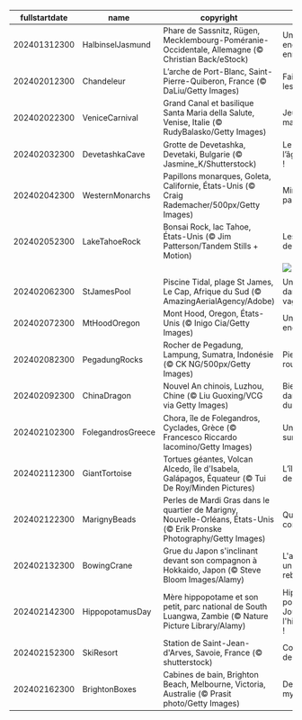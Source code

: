 |fullstartdate|name|copyright|title|image|
|--|--|--|--|--|
202401312300|HalbinselJasmund|Phare de Sassnitz, Rügen, Mecklembourg-Poméranie-Occidentale,  Allemagne (© Christian Back/eStock)|Un phare enchanteur et enneigé|![](/fr-FR/2024/02/202401312300HalbinselJasmund.jpg)|
202402012300|Chandeleur|L’arche de Port-Blanc, Saint-Pierre-Quiberon, France (© DaLiu/Getty Images)|Faites sauter les crêpes !|![](/fr-FR/2024/02/202402012300Chandeleur.jpg)|
202402022300|VeniceCarnival|Grand Canal et basilique Santa Maria della Salute, Venise, Italie (© RudyBalasko/Getty Images)|Jeux de masques|![](/fr-FR/2024/02/202402022300VeniceCarnival.jpg)|
202402032300|DevetashkaCave|Grotte de Devetashka, Devetaki, Bulgarie (© Jasmine_K/Shutterstock)|Le loft de l’âge de pierre !|![](/fr-FR/2024/02/202402032300DevetashkaCave.jpg)|
202402042300|WesternMonarchs|Papillons monarques, Goleta, Californie, États-Unis (© Craig Rademacher/500px/Getty Images)|Minute, papillon !|![](/fr-FR/2024/02/202402042300WesternMonarchs.jpg)|
202402052300|LakeTahoeRock|Bonsai Rock, lac Tahoe, États-Unis (© Jim Patterson/Tandem Stills + Motion)|Les bonsaïs de la nature|![](/fr-FR/2024/02/202402052300LakeTahoeRock.jpg)|
||||![](/fr-FR/2024/02/.jpg)|
202402062300|StJamesPool|Piscine Tidal, plage St James, Le Cap, Afrique du Sud (© AmazingAerialAgency/Adobe)|Un sanctuaire dans les vagues|![](/fr-FR/2024/02/202402062300StJamesPool.jpg)|
202402072300|MtHoodOregon|Mont Hood, Oregon, États-Unis (© Inigo Cia/Getty Images)|Un géant endormi|![](/fr-FR/2024/02/202402072300MtHoodOregon.jpg)|
202402082300|PegadungRocks|Rocher de Pegadung, Lampung, Sumatra, Indonésie (© CK NG/500px/Getty Images)|Pierres qui roulent…|![](/fr-FR/2024/02/202402082300PegadungRocks.jpg)|
202402092300|ChinaDragon|Nouvel An chinois, Luzhou, Chine (© Liu Guoxing/VCG via Getty Images)|Bienvenue dans l'année du Dragon !|![](/fr-FR/2024/02/202402092300ChinaDragon.jpg)|
202402102300|FolegandrosGreece|Chora, île de Folegandros, Cyclades, Grèce (© Francesco Riccardo Iacomino/Getty Images)|Un paradis sur terre|![](/fr-FR/2024/02/202402102300FolegandrosGreece.jpg)|
202402112300|GiantTortoise|Tortues géantes, Volcan Alcedo, île d'Isabela, Galápagos, Équateur (© Tui De Roy/Minden Pictures)|L’île préférée de Darwin|![](/fr-FR/2024/02/202402112300GiantTortoise.jpg)|
202402122300|MarignyBeads|Perles de Mardi Gras dans le quartier de Marigny, Nouvelle-Orléans, États-Unis (© Erik Pronske Photography/Getty Images)|Que la fête commence !|![](/fr-FR/2024/02/202402122300MarignyBeads.jpg)|
202402132300|BowingCrane|Grue du Japon s'inclinant devant son compagnon à Hokkaido, Japon (© Steve Bloom Images/Alamy)|L'amour est un oiseau rebelle|![](/fr-FR/2024/02/202402132300BowingCrane.jpg)|
202402142300|HippopotamusDay|Mère hippopotame et son petit, parc national de South Luangwa, Zambie (© Nature Picture Library/Alamy)|Hippo-hourra pour la Journée de l'hippopotame !|![](/fr-FR/2024/02/202402142300HippopotamusDay.jpg)|
202402152300|SkiResort|Station de Saint-Jean-d'Arves, Savoie, France (© shutterstock)|Comme un air de montagne|![](/fr-FR/2024/02/202402152300SkiResort.jpg)|
202402162300|BrightonBoxes|Cabines de bain, Brighton Beach, Melbourne, Victoria, Australie (© Prasit photo/Getty Images)|Des cabines mythiques|![](/fr-FR/2024/02/202402162300BrightonBoxes.jpg)|
